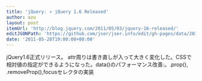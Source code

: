 ```yaml
---
title: 'jQuery: » jQuery 1.6 Released'
author: azu
layout: post
itemUrl: 'http://blog.jquery.com/2011/05/03/jquery-16-released/'
editJSONPath: 'https://github.com/jser/jser.info/edit/gh-pages/data/2011/05/index.json'
date: '2011-05-28T19:00:00+00:00'
---
```

jQuery1.6正式リリース。
attr周りは書き直しが入って大きく変化した。CSSで相対値の指定ができるようになった。data()のパフォーマンス改善:。.prop(), .removeProp(),focusセレクタの実装
